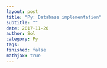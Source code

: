 ```yaml
---
layout: post
title: "Py: Database implementation"
subtitle: ""
date: 2017-11-20
author: Sol
category: Py
tags: 
finished: false
mathjax: true
---
```



